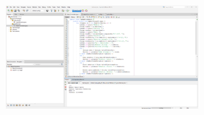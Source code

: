 ![Evidencia](https://github.com/Samugalaxy2615/Datos-estudiante/blob/master/Ingreso%20datos%20-%20Running.png?raw=true)

